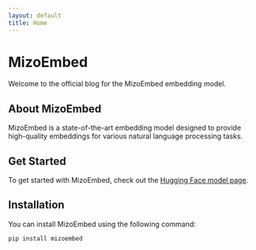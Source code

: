 ```yaml
---
layout: default
title: Home
---
```


# MizoEmbed

Welcome to the official blog for the MizoEmbed embedding model.

## About MizoEmbed
MizoEmbed is a state-of-the-art embedding model designed to provide high-quality embeddings for various natural language processing tasks.

## Get Started
To get started with MizoEmbed, check out the [Hugging Face model page](https://huggingface.co/your-model-link).

## Installation
You can install MizoEmbed using the following command:

```bash
pip install mizoembed